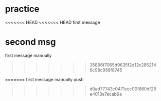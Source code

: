# practice

<<<<<<< HEAD
<<<<<<< HEAD
first message

second msg
=======
first message manually
>>>>>>> 35896f7065d9635f2d12c2852146c98c968f8745

=======
first message manually
push
>>>>>>> d0ad77743c0471ccc00f860df29e4013e7ecab9a
